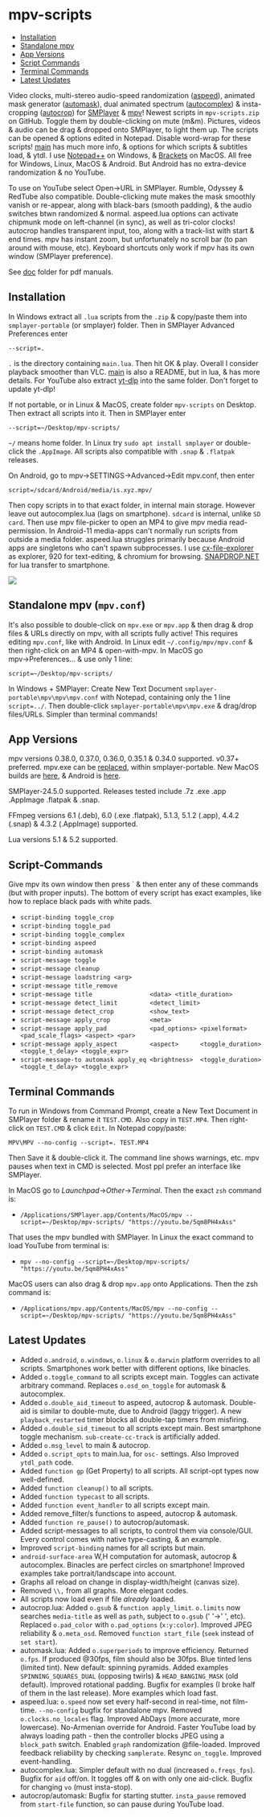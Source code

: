 # mpv-scripts
- [Installation](#installation)
- [Standalone mpv](#standalone-mpv-mpvconf)
- [App Versions](#app-versions)
- [Script Commands](#script-commands)
- [Terminal Commands](#terminal-commands)
- [Latest Updates](#latest-updates)

Video clocks, multi-stereo audio-speed randomization ([aspeed](aspeed.lua)), animated mask generator ([automask](automask.lua)), dual animated spectrum ([autocomplex](autocomplex.lua)) & insta-cropping ([autocrop](autocrop.lua)) for [SMPlayer](https://smplayer.info) & [mpv](https://mpv.io)! Newest scripts in `mpv-scripts.zip` on GitHub. Toggle them by double-clicking on mute (m&m). Pictures, videos & audio can be drag & dropped onto SMPlayer, to light them up. The scripts can be opened & options edited in Notepad. Disable word-wrap for these scripts! [main](main.lua) has much more info, & options for which scripts & subtitles load, & ytdl. I use [Notepad++](https://notepad-plus-plus.org/downloads/) on Windows, & [Brackets](https://BRACKETS.IO) on MacOS.  All free for Windows, Linux, MacOS & Android. But Android has no extra-device randomization & no YouTube.

To use on YouTube select Open→URL in SMPlayer. Rumble, Odyssey & RedTube also compatible. Double-clicking mute makes the mask smoothly vanish or re-appear, along with black-bars (smooth padding), & the audio switches btwn randomized & normal. aspeed.lua options can activate chipmunk mode on left-channel (in sync), as well as tri-color clocks! autocrop handles transparent input, too, along with a track-list with start & end times. mpv has instant zoom, but unfortunately no scroll bar (to pan around with mouse, etc). Keyboard shortcuts only work if mpv has its own window (SMPlayer preference).

See [doc](doc) folder for pdf manuals.

## Installation
In Windows extract all `.lua` scripts from the `.zip` & copy/paste them into `smplayer-portable` (or smplayer) folder. Then in SMPlayer Advanced Preferences enter 

`--script=.`

`.` is the directory containing `main.lua`. Then hit OK & play. Overall I consider playback smoother than VLC. [main](main.lua) is also a README, but in lua, & has more details. For YouTube also extract [yt-dlp](https://github.com/yt-dlp/yt-dlp/releases) into the same folder. Don't forget to update yt-dlp!

If not portable, or in Linux & MacOS, create folder `mpv-scripts` on Desktop. Then extract all scripts into it.  Then in SMPlayer enter

`--script=~/Desktop/mpv-scripts/`

`~/` means home folder. In Linux try `sudo apt install smplayer` or double-click the `.AppImage`. All scripts also compatible with `.snap` & `.flatpak` releases. 

On Android, go to mpv→SETTINGS→Advanced→Edit mpv.conf, then enter

`script=/sdcard/Android/media/is.xyz.mpv/`

Then copy scripts in to that exact folder, in internal main storage. However leave out autocomplex.lua (lags on smartphone).  `sdcard` is internal, unlike `SD card`.  Then use mpv file-picker to open an MP4 to give mpv media read-permission. In Android-11 media-apps can't normally run scripts from outside a media folder.  aspeed.lua struggles primarily because Android apps are singletons who can't spawn subprocesses.  I use [cx-file-explorer](https://cxfileexplorerapk.net) as explorer, 920 for text-editing, & chromium for browsing. [SNAPDROP.NET](https://SNAPDROP.NET) for lua transfer to smartphone.  

![](https://github.com/TinosNitso/mpv-scripts/blob/main/SCREENSHOT.JPG)

## Standalone mpv (`mpv.conf`)
It's also possible to double-click on `mpv.exe` or `mpv.app` & then drag & drop files & URLs directly on mpv, with all scripts fully active! This requires editing `mpv.conf`, like with Android. In Linux edit `~/.config/mpv/mpv.conf` & then right-click on an MP4 & open-with-mpv. In MacOS go mpv→Preferences... & use only 1 line:

`script=~/Desktop/mpv-scripts/`

In Windows + SMPlayer: Create New Text Document `smplayer-portable\mpv\mpv\mpv.conf` with Notepad, containing only the 1 line `script=../`. Then double-click `smplayer-portable\mpv\mpv.exe` & drag/drop files/URLs. Simpler than terminal commands!

## App Versions

mpv versions 0.38.0, 0.37.0, 0.36.0, 0.35.1 & 0.34.0 supported. v0.37+ preferred. mpv.exe can be [replaced](https://sourceforge.net/projects/mpv-player-windows/files/release/), within smplayer-portable. New MacOS builds are [here](https://laboratory.stolendata.net/~djinn/mpv_osx/), & Android is [here](https://github.com/mpv-android/mpv-android/releases).

SMPlayer-24.5.0 supported.  Releases tested include .7z .exe .app .AppImage .flatpak & .snap.

FFmpeg versions 6.1 (.deb), 6.0 (.exe .flatpak), 5.1.3, 5.1.2 (.app), 4.4.2 (.snap) & 4.3.2 (.AppImage) supported.

Lua versions 5.1 & 5.2 supported.

## Script-Commands
Give mpv its own window then press ` & then enter any of these commands (but with proper inputs). The bottom of every script has exact examples, like how to replace black pads with white pads.

- `script-binding toggle_crop`
- `script-binding toggle_pad`
- `script-binding toggle_complex`
- `script-binding aspeed`
- `script-binding automask`
- `script-message toggle`
- `script-message cleanup`
- `script-message loadstring <arg>`
- `script-message title_remove`
- `script-message title                <data> <title_duration>`
- `script-message detect_limit         <detect_limit>`
- `script-message detect_crop          <show_text>`
- `script-message apply_crop           <meta>`
- `script-message apply_pad            <pad_options> <pixelformat>    <pad_scale_flags> <aspect> <par>`
- `script-message apply_aspect         <aspect>      <toggle_duration> <toggle_t_delay> <toggle_expr>`
- `script-message-to automask apply_eq <brightness>  <toggle_duration> <toggle_t_delay> <toggle_expr>`

## Terminal Commands
To run in Windows from Command Prompt, create a New Text Document in SMPlayer folder & rename it `TEST.CMD`. Also copy in `TEST.MP4`. Then right-click on `TEST.CMD` & click `Edit`. In Notepad copy/paste:

`MPV\MPV --no-config --script=. TEST.MP4`

Then Save it & double-click it. The command line shows warnings, etc. mpv pauses when text in CMD is selected. Most ppl prefer an interface like SMPlayer.

In MacOS go to *Launchpad*→*Other*→*Terminal*. Then the exact `zsh` command is:

- `/Applications/SMPlayer.app/Contents/MacOS/mpv --script=~/Desktop/mpv-scripts/ "https://youtu.be/5qm8PH4xAss"`

That uses the mpv bundled with SMPlayer. In Linux the exact command to load YouTube from terminal is:

- `mpv --no-config --script=~/Desktop/mpv-scripts/ "https://youtu.be/5qm8PH4xAss"`

MacOS users can also drag & drop `mpv.app` onto Applications. Then the zsh command is:

- `/Applications/mpv.app/Contents/MacOS/mpv --no-config --script=~/Desktop/mpv-scripts/ "https://youtu.be/5qm8PH4xAss"` 

## Latest Updates
- Added `o.android`, `o.windows`, `o.linux` & `o.darwin` platform overrides to all scripts.  Smartphones work better with different options, like binacles.
- Added `o.toggle_command` to all scripts except main.  Toggles can activate arbitrary command. Replaces `o.osd_on_toggle` for automask & autocomplex.  
- Added `o.double_aid_timeout` to aspeed, autocrop & automask. Double-aid is similar to double-mute, due to Android (laggy trigger).  A new `playback_restarted` timer blocks all double-tap timers from misfiring. 
- Added `o.double_sid_timeout` to all scripts except main. Best smartphone toggle mechanism. `sub-create-cc-track` is artificially added.
- Added `o.msg_level` to main & autocrop.
- Added `o.script_opts` to main.lua, for `osc-` settings.  Also Improved `ytdl_path` code. 
- Added `function gp` (Get Property) to all scripts.  All script-opt types now well-defined.
- Added `function cleanup()` to all scripts.
- Added `function typecast` to all scripts.
- Added `function event_handler` to all scripts except main.
- Added remove_filter/s functions to aspeed, autocrop & automask.
- Added `function re_pause()` to autocrop/automask.
- Added script-messages to all scripts, to control them via console/GUI. Every control comes with native type-casting, & an example.
- Improved `script-binding` names for all scripts but main.
- `android-surface-area` W,H computation for automask, autocrop & autocomplex. Binacles are perfect circles on smartphone! Improved examples take portrait/landscape into account.
- Graphs all reload on change in display-width/height (canvas size).
- Removed `\\,` from all graphs. More elegant codes.
- All scripts now load even if file *already* loaded.
- autocrop.lua: Added `o.gsub` & `function apply_limit`.  `o.limits` now searches `media-title` as well as `path`, subject to `o.gsub` ('  '→' ', etc).  Replaced `o.pad_color` with `o.pad_options` (`x:y:color`). Improved JPEG reliability & `o.meta_osd`.  Removed `function start_file` (`seek` instead of `set start`). 
- automask.lua: Added `o.superperiods` to improve efficiency. Returned `o.fps`. If produced @30fps, film should also be 30fps.  Blue tinted lens (limited tint).  New default: spinning pyramids. Added examples `SPINNING_SQUARES_DUAL` (opposing twirls) & `HEAD_BANGING_MASK` (old default).  Improved rotational padding.  Bugfix for examples (I broke half of them in the last release).  More examples which load fast.
- aspeed.lua: `o.speed` now set every half-second in real-time, not film-time.  `--no-config` bugfix for standalone mpv. Removed `o.clocks.no_locales` flag.  Improved AbDays (more accurate, more lowercase).  No-Armenian override for Android.  Faster YouTube load by always loading path - then the controller blocks JPEG using a `block_path` switch.  Enabled `graph` randomization @file-loaded. Improved feedback reliability by checking `samplerate`.  Resync `on_toggle`. Improved event-handling.
- autocomplex.lua: Simpler default with no dual (increased `o.freqs_fps`).  Bugfix for `aid` off/on. It toggles off & on with only one aid-click. Bugfix for changing `vo` (must insta-stop).
- autocrop/automask: Bugfix for starting stutter.  `insta_pause` removed from `start-file` function, so can pause during YouTube load. 


